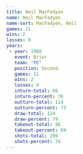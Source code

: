 ```yaml
---
title: Neil MacFadyen
name: Neil MacFadyen
name-sort: MacFadyen, Neil
games: 11
wins: 2
losses: 9
years:
 - year: 1988
   event: Brier
   team: "PE"
   position: Second
   games: 11
   wins: 2
   losses: 9
   inturn-total: 86
   inturn-percent: 76
   outturn-total: 114
   outturn-percent: 73
   draw-total: 114
   draw-percent: 79
   takeout-total: 86
   takeout-percent: 69
   shots-total: 200
   shots-percent: 74
---
```

